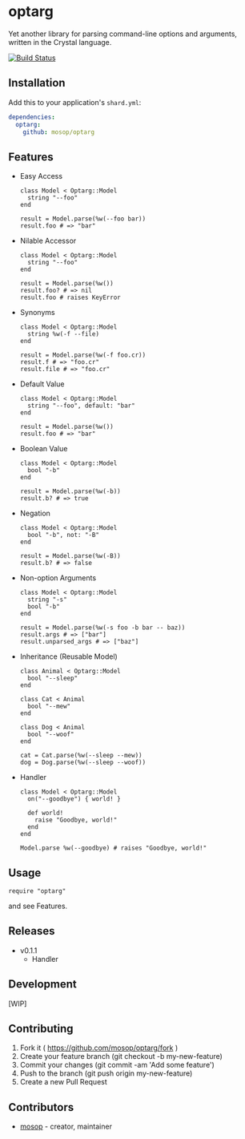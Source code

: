 # optarg

Yet another library for parsing command-line options and arguments, written in the Crystal language.

[![Build Status](https://travis-ci.org/mosop/optarg.svg?branch=master)](https://travis-ci.org/mosop/optarg)

## Installation

Add this to your application's `shard.yml`:

```yaml
dependencies:
  optarg:
    github: mosop/optarg
```

## Features

* Easy Access

  ```crystal
  class Model < Optarg::Model
    string "--foo"
  end

  result = Model.parse(%w(--foo bar))
  result.foo # => "bar"
  ```

* Nilable Accessor

  ```crystal
  class Model < Optarg::Model
    string "--foo"
  end

  result = Model.parse(%w())
  result.foo? # => nil
  result.foo # raises KeyError
  ```

* Synonyms

  ```crystal
  class Model < Optarg::Model
    string %w(-f --file)
  end

  result = Model.parse(%w(-f foo.cr))
  result.f # => "foo.cr"
  result.file # => "foo.cr"
  ```

* Default Value

  ```crystal
  class Model < Optarg::Model
    string "--foo", default: "bar"
  end

  result = Model.parse(%w())
  result.foo # => "bar"
  ```

* Boolean Value

  ```crystal
  class Model < Optarg::Model
    bool "-b"
  end

  result = Model.parse(%w(-b))
  result.b? # => true
  ```

* Negation

  ```crystal
  class Model < Optarg::Model
    bool "-b", not: "-B"
  end

  result = Model.parse(%w(-B))
  result.b? # => false
  ```

* Non-option Arguments

  ```crystal
  class Model < Optarg::Model
    string "-s"
    bool "-b"
  end

  result = Model.parse(%w(-s foo -b bar -- baz))
  result.args # => ["bar"]
  result.unparsed_args # => ["baz"]
  ```

* Inheritance (Reusable Model)

  ```crystal
  class Animal < Optarg::Model
    bool "--sleep"
  end

  class Cat < Animal
    bool "--mew"
  end

  class Dog < Animal
    bool "--woof"
  end

  cat = Cat.parse(%w(--sleep --mew))
  dog = Dog.parse(%w(--sleep --woof))
  ```

* Handler

  ```crystal
  class Model < Optarg::Model
    on("--goodbye") { world! }

    def world!
      raise "Goodbye, world!"
    end
  end

  Model.parse %w(--goodbye) # raises "Goodbye, world!"
  ```

## Usage

```crystal
require "optarg"
```

and see Features.

## Releases

* v0.1.1
  * Handler

## Development

[WIP]

## Contributing

1. Fork it ( https://github.com/mosop/optarg/fork )
2. Create your feature branch (git checkout -b my-new-feature)
3. Commit your changes (git commit -am 'Add some feature')
4. Push to the branch (git push origin my-new-feature)
5. Create a new Pull Request

## Contributors

- [mosop](https://github.com/mosop) - creator, maintainer
